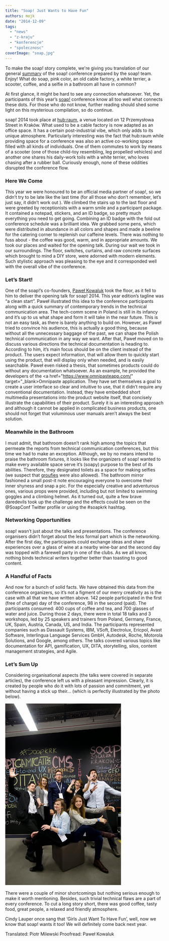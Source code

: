```yaml
---
title: "Soap! Just Wants to Have Fun"
authors: mojk
date: "2014-12-09"
tags:
  - "news"
  - "z-kraju"
  - "konferencje"
  - "spolecznosc"
coverImage: "soap.jpg"
---
```


To make the soap! story complete, we're giving you translation of our general
[summary](http://techwriter.pl/mydlo-lubi-zabawe/) of the soap! conference
prepared by the soap! team. Enjoy! What do soap, pink color, an old cable
factory, a white terrier, a scooter, coffee, and a selfie in a bathroom all have
in common?

<!--truncate-->

At first glance, it might be hard to see any connection whatsoever. Yet, the
participants of this year’s [soap!](http://soapconf.com/) conference know all
too well what connects these dots. For those who do not know, further reading
should shed some light on this mysterious compilation, so do continue.

soap! 2014 took place at [hub:raum](https://www.hubraum.com/), a venue located
on 12 Przemysłowa Street in Kraków. What used to be a cable factory is now
adapted as an office space. It has a certain post-industrial vibe, which only
adds to its unique atmosphere. Particularly interesting was the fact that
hub:raum while providing space for a conference was also an active co-working
space filled with all kinds of individuals. One of them commutes to work by
means of a scooter (one of those child-toy resembling, leg propelled vehicles)
and another one shares his daily-work toils with a white terrier, who loves
chasing after a rubber ball. Curiously enough, none of these oddities disrupted
the conference flow.

### Here We Come

This year we were honoured to be an official media partner of soap!, so we
didn’t try to be late like the last time (for all those who don’t remember,
let’s just say, it didn’t work out ). We climbed the stairs up to the last floor
and were greeted by receptionists with a warm smile and a participant package.
It contained a notepad, stickers, and an ID badge, so pretty much everything you
need to get going. Combining an ID badge with the fold out conference schedule
was a brilliant idea. We grabbed some pens, which were distributed in abundance
in all colors and shapes and made a beeline for the catering corner to replenish
our caffeine levels. There was nothing to fuss about - the coffee was good,
warm, and in appropriate amounts. We took our places and waited for the opening
talk. During our wait we took in our surroundings. The floor, switches,
curtains, and raw concrete surfaces which brought to mind a DIY store, were
adorned with modern elements. Such stylistic approach was pleasing to the eye
and it corresponded well with the overall vibe of the conference.

### Let’s Start!

One of the soap!’s co-founders, [Paweł Kowaluk](http://soapconf.com/team/) took
the floor, as it fell to him to deliver the opening talk for soap! 2014. This
year edition’s tagline was “a clean start”. Paweł illustrated this idea to the
conference participants along with a quick summary of contemporary trends in the
technical communication area. The tech-comm scene in Poland is still in its
infancy and it’s up to us what shape and form it will take in the near future.
This is not an easy task, as there is barely anything to build on. However, as
Paweł tried to convince his audience, this is actually a good thing, because
without all the unnecessary baggage of the past, we can shape the Polish
technical communication in any way we want. After that, Paweł moved on to
discuss various directions the technical documentation is heading to. According
to him, it’s main focus should be on the client instead of the product. The
users expect information, that will allow them to quickly start using the
product, that will display only when needed, and is easily searchable. Paweł
even risked a thesis, that sometimes products could do without any documentation
whatsoever. As an example, he provided the developers of the <a
href="https://www.omnipasteapp.com/" target="\_blank>Omnipaste application. They
have set themselves a goal to create a user interface so clear and intuitive to
use, that it didn’t require any conventional documentation. Instead, they have
embedded short multimedia presentations into the product website itself, that
concisely illustrate the capabilities of their product. Surely it is an
interesting approach and although it cannot be applied in complicated business
products, one should not forget that voluminous user manuals aren’t always the
best solution.

### Meanwhile in the Bathroom

I must admit, that bathroom doesn’t rank high among the topics that permeate the
reports from technical communication conferences, but this time we had to make
an exception. Although, we by no means intend to praise the bathroom fixtures,
it looks like the organizers of soap! wanted to make every available space serve
it’s (soapy) purpose to the best of its abilities. Therefore, they designated
toilets as a space for making selfies (we suspect that
[groufies](http://www.dailytech.com/Huawei+Trademarks+Groufie+a+Panoramic+Selfie/article34889.htm)
were also allowed). The bathroom mirror fashioned a small post-it note
encouraging everyone to overcome their inner shyness and snap a pic. For the
especially creative and adventurous ones, various props were provided, including
but not limited to swimming goggles and a climbing helmet. As it turned out,
quite a few brave daredevils took up the challenge and the effects could be seen
on the @SoapConf Twitter profile or using the #soapkrk hashtag.

### Networking Opportunities

soap! wasn’t just about the talks and presentations. The conference organisers
didn’t forget about the less formal part which is the networking. After the
first day, the participants could exchange ideas and share experiences over a
glass of wine at a nearby wine-bar and the second day was topped with a farewell
party in one of the clubs. As we all know, nothing binds technical writers
together better than toasting to good content.

### A Handful of Facts

And now for a bunch of solid facts. We have obtained this data from the
conference organizers, so it’s not a figment of our merry creativity as is the
case with all that we have written above. 142 people participated in the first
(free of charge) day of the conference, 98 in the second (paid). The
participants consumed: 400 cups of coffee and tea, and 700 glasses of water and
juice. During those 2 days, there were in total 18 talks and 3 workshops, led by
25 speakers and trainers from Poland, Germany, France, UK, Spain, Austria,
Canada, US, and India. The participants represented companies such as Dassault
Systems, IBM, VSoft, Electrolux, Ericpol, Avast Software, Interlingua Language
Services GmbH, Autodesk, Roche, Motorola Solutions, and Google, among others.
The talks covered various topics like documentation for API, gamification, UX,
DITA, storytelling, silos, content management strategies, and Agile.

### Let’s Sum Up

Considering organisational aspects (the talks were covered in separate
articles), the conference left us with a pleasant impression. Clearly, it is
created by people who do it with lots of passion and commitment, yet without
having a stick up their... (which is perfectly illustrated by the photo below).

[![_DSC7032](images/DSC7032.jpg)](http://techwriter.pl/wp-content/uploads/2014/10/DSC7032.jpg)

There were a couple of minor shortcomings but nothing serious enough to make it
worth mentioning. Besides, such trivial technical flaws are a part of every
conference. To cut a long story short, there was good coffee, tasty food, great
people, a relaxed and friendly atmosphere.

Cindy Lauper once sang that ‘Girls Just Want To Have Fun’, well, now we know
that soap! wants it too! We will definitely come back next year.

Translated: Piotr Milewski Proofread: Paweł Kowaluk
